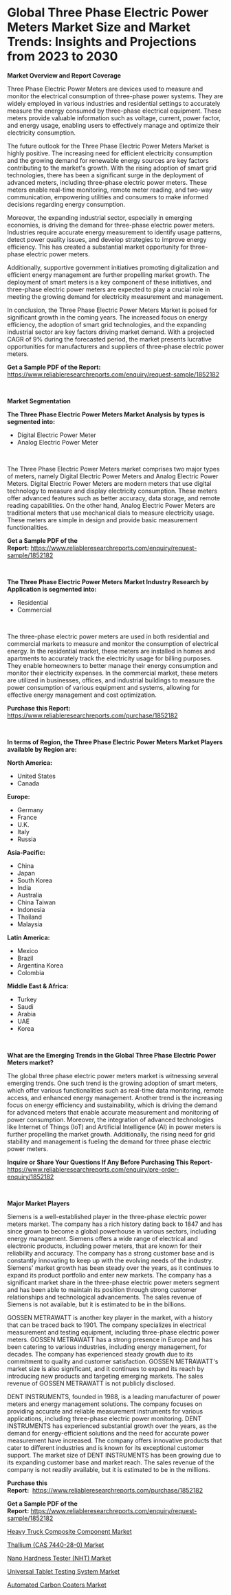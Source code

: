 <p><h1>Global Three Phase Electric Power Meters Market Size and Market Trends: Insights and Projections from 2023 to 2030</h1></p><p><strong>Market Overview and Report Coverage</strong></p>
<p><p>Three Phase Electric Power Meters are devices used to measure and monitor the electrical consumption of three-phase power systems. They are widely employed in various industries and residential settings to accurately measure the energy consumed by three-phase electrical equipment. These meters provide valuable information such as voltage, current, power factor, and energy usage, enabling users to effectively manage and optimize their electricity consumption.</p><p>The future outlook for the Three Phase Electric Power Meters Market is highly positive. The increasing need for efficient electricity consumption and the growing demand for renewable energy sources are key factors contributing to the market's growth. With the rising adoption of smart grid technologies, there has been a significant surge in the deployment of advanced meters, including three-phase electric power meters. These meters enable real-time monitoring, remote meter reading, and two-way communication, empowering utilities and consumers to make informed decisions regarding energy consumption.</p><p>Moreover, the expanding industrial sector, especially in emerging economies, is driving the demand for three-phase electric power meters. Industries require accurate energy measurement to identify usage patterns, detect power quality issues, and develop strategies to improve energy efficiency. This has created a substantial market opportunity for three-phase electric power meters.</p><p>Additionally, supportive government initiatives promoting digitalization and efficient energy management are further propelling market growth. The deployment of smart meters is a key component of these initiatives, and three-phase electric power meters are expected to play a crucial role in meeting the growing demand for electricity measurement and management.</p><p>In conclusion, the Three Phase Electric Power Meters Market is poised for significant growth in the coming years. The increased focus on energy efficiency, the adoption of smart grid technologies, and the expanding industrial sector are key factors driving market demand. With a projected CAGR of 9% during the forecasted period, the market presents lucrative opportunities for manufacturers and suppliers of three-phase electric power meters.</p></p>
<p><strong>Get a Sample PDF of the Report:</strong> <a href="https://www.reliableresearchreports.com/enquiry/request-sample/1852182">https://www.reliableresearchreports.com/enquiry/request-sample/1852182</a></p>
<p>&nbsp;</p>
<p><strong>Market Segmentation</strong></p>
<p><strong>The Three Phase Electric Power Meters Market Analysis by types is segmented into:</strong></p>
<p><ul><li>Digital Electric Power Meter</li><li>Analog Electric Power Meter</li></ul></p>
<p>&nbsp;</p>
<p><p>The Three Phase Electric Power Meters market comprises two major types of meters, namely Digital Electric Power Meters and Analog Electric Power Meters. Digital Electric Power Meters are modern meters that use digital technology to measure and display electricity consumption. These meters offer advanced features such as better accuracy, data storage, and remote reading capabilities. On the other hand, Analog Electric Power Meters are traditional meters that use mechanical dials to measure electricity usage. These meters are simple in design and provide basic measurement functionalities.</p></p>
<p><strong>Get a Sample PDF of the Report:</strong>&nbsp;<a href="https://www.reliableresearchreports.com/enquiry/request-sample/1852182">https://www.reliableresearchreports.com/enquiry/request-sample/1852182</a></p>
<p>&nbsp;</p>
<p><strong>The Three Phase Electric Power Meters Market Industry Research by Application is segmented into:</strong></p>
<p><ul><li>Residential</li><li>Commercial</li></ul></p>
<p>&nbsp;</p>
<p><p>The three-phase electric power meters are used in both residential and commercial markets to measure and monitor the consumption of electrical energy. In the residential market, these meters are installed in homes and apartments to accurately track the electricity usage for billing purposes. They enable homeowners to better manage their energy consumption and monitor their electricity expenses. In the commercial market, these meters are utilized in businesses, offices, and industrial buildings to measure the power consumption of various equipment and systems, allowing for effective energy management and cost optimization.</p></p>
<p><strong>Purchase this Report:</strong>&nbsp; <a href="https://www.reliableresearchreports.com/purchase/1852182">https://www.reliableresearchreports.com/purchase/1852182</a></p>
<p>&nbsp;</p>
<p><strong>In terms of Region, the Three Phase Electric Power Meters Market Players available by Region are:</strong></p>
<p>
    <p> <strong> North America: </strong>
        <ul>
            <li>United States</li>
            <li>Canada</li>
        </ul>
        </p> 
    <p> <strong> Europe: </strong>
        <ul>
            <li>Germany</li>
            <li>France</li>
            <li>U.K.</li>
            <li>Italy</li>
            <li>Russia</li>
        </ul>
        </p> 
    <p> <strong> Asia-Pacific: </strong>
        <ul>
            <li>China</li>
            <li>Japan</li>
            <li>South Korea</li>
            <li>India</li>
            <li>Australia</li>
            <li>China Taiwan</li>
            <li>Indonesia</li>
            <li>Thailand</li>
            <li>Malaysia</li>
        </ul>
        </p> 
    <p> <strong> Latin America: </strong>
        <ul>
            <li>Mexico</li>
            <li>Brazil</li>
            <li>Argentina Korea</li>
            <li>Colombia</li>
        </ul>
        </p> 
    <p> <strong> Middle East & Africa: </strong>
        <ul>
            <li>Turkey</li>
            <li>Saudi</li>
            <li>Arabia</li>
            <li>UAE</li>
            <li>Korea</li>
        </ul>
    </p>
    </p>
<p>&nbsp;</p>
<p><strong>What are the Emerging Trends in the Global Three Phase Electric Power Meters market?</strong></p>
<p><p>The global three phase electric power meters market is witnessing several emerging trends. One such trend is the growing adoption of smart meters, which offer various functionalities such as real-time data monitoring, remote access, and enhanced energy management. Another trend is the increasing focus on energy efficiency and sustainability, which is driving the demand for advanced meters that enable accurate measurement and monitoring of power consumption. Moreover, the integration of advanced technologies like Internet of Things (IoT) and Artificial Intelligence (AI) in power meters is further propelling the market growth. Additionally, the rising need for grid stability and management is fueling the demand for three phase electric power meters.</p></p>
<p><strong>Inquire or Share Your Questions If Any Before Purchasing This Report</strong>- <a href="https://www.reliableresearchreports.com/enquiry/pre-order-enquiry/1852182">https://www.reliableresearchreports.com/enquiry/pre-order-enquiry/1852182</a></p>
<p>&nbsp;</p>
<p><strong>Major Market Players</strong></p>
<p><p>Siemens is a well-established player in the three-phase electric power meters market. The company has a rich history dating back to 1847 and has since grown to become a global powerhouse in various sectors, including energy management. Siemens offers a wide range of electrical and electronic products, including power meters, that are known for their reliability and accuracy. The company has a strong customer base and is constantly innovating to keep up with the evolving needs of the industry. Siemens' market growth has been steady over the years, as it continues to expand its product portfolio and enter new markets. The company has a significant market share in the three-phase electric power meters segment and has been able to maintain its position through strong customer relationships and technological advancements. The sales revenue of Siemens is not available, but it is estimated to be in the billions.</p><p>GOSSEN METRAWATT is another key player in the market, with a history that can be traced back to 1901. The company specializes in electrical measurement and testing equipment, including three-phase electric power meters. GOSSEN METRAWATT has a strong presence in Europe and has been catering to various industries, including energy management, for decades. The company has experienced steady growth due to its commitment to quality and customer satisfaction. GOSSEN METRAWATT's market size is also significant, and it continues to expand its reach by introducing new products and targeting emerging markets. The sales revenue of GOSSEN METRAWATT is not publicly disclosed.</p><p>DENT INSTRUMENTS, founded in 1988, is a leading manufacturer of power meters and energy management solutions. The company focuses on providing accurate and reliable measurement instruments for various applications, including three-phase electric power monitoring. DENT INSTRUMENTS has experienced substantial growth over the years, as the demand for energy-efficient solutions and the need for accurate power measurement have increased. The company offers innovative products that cater to different industries and is known for its exceptional customer support. The market size of DENT INSTRUMENTS has been growing due to its expanding customer base and market reach. The sales revenue of the company is not readily available, but it is estimated to be in the millions.</p></p>
<p><strong>Purchase this Report:</strong>&nbsp;&nbsp;<a href="https://www.reliableresearchreports.com/purchase/1852182">https://www.reliableresearchreports.com/purchase/1852182</a></p>
<p></p>
<p><strong>Get a Sample PDF of the Report:</strong>&nbsp;<a href="https://www.reliableresearchreports.com/enquiry/request-sample/1852182">https://www.reliableresearchreports.com/enquiry/request-sample/1852182</a></p>
<p><p><a href="https://www.linkedin.com/pulse/heavy-truck-composite-component-market-share-amp-new-trends/">Heavy Truck Composite Component Market</a></p><p><a href="https://www.linkedin.com/pulse/decoding-thallium-cas-7440-28-0-market-deep-dive-latest-trends/">Thallium (CAS 7440-28-0) Market</a></p><p><a href="https://medium.com/@josueherzog/nano-hardness-tester-nht-market-analysis-and-sze-forecasted-for-period-from-2023-to-2030-5212a0ea1689">Nano Hardness Tester (NHT) Market</a></p><p><a href="https://medium.com/@freedayundt/universal-tablet-testing-system-market-insight-market-trends-growth-forecasted-from-2023-to-2030-d24bdf7d518c">Universal Tablet Testing System Market</a></p><p><a href="https://github.com/CliffMedina6/Market-Research-Report-List-1/blob/main/automated-carbon-coaters-market.md">Automated Carbon Coaters Market</a></p></p>
